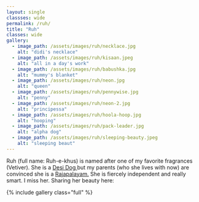 ```yaml
---
layout: single
classses: wide
permalink: /ruh/
title: "Ruh"
classes: wide
gallery:
  - image_path: /assets/images/ruh/necklace.jpg
    alt: "didi's necklace"
  - image_path: /assets/images/ruh/kisaan.jpeg
    alt: "all in a day's work" 
  - image_path: /assets/images/ruh/babushka.jpg
    alt: "mummy's blanket"    
  - image_path: /assets/images/ruh/neon.jpg
    alt: "queen" 
  - image_path: /assets/images/ruh/pennywise.jpg
    alt: "penny" 
  - image_path: /assets/images/ruh/neon-2.jpg
    alt: "principessa" 
  - image_path: /assets/images/ruh/hoola-hoop.jpg
    alt: "hooping" 
  - image_path: /assets/images/ruh/pack-leader.jpg
    alt: "alpha dog"
  - image_path: /assets/images/ruh/sleeping-beauty.jpeg
    alt: "sleeping beaut"  
---
```

Ruh (full name: Ruh-e-khus) is named after one of my favorite fragrances (Vetiver). She is a <a href = "https://en.wikipedia.org/wiki/Indian_pariah_dog">Desi Dog </a> but my parents (who she lives with now) are convinced she is a <a href = "https://en.wikipedia.org/wiki/Rajapalayam_dog">Rajapalayam.</a> She is fiercely independent and really smart. I miss her. Sharing her beauty here: 

{% include gallery class="full" %}


